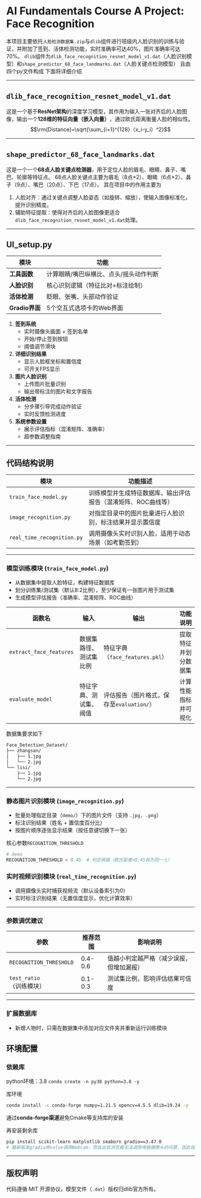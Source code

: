 # AI Fundamentals Course A Project: Face Recognition
本项目主要依托`人脸检测数据集.zip`与`dlib`组件进行班级内人脸识别的训练与验证，并附加了签到、活体检测功能，实时准确率可达40%，图片准确率可达70%。
`dlib`组件为`dlib_face_recognition_resnet_model_v1.dat`（人脸识别模型）和`shape_predictor_68_face_landmarks.dat`（人脸关键点检测模型）
且由四个py文件构成
下面将详细介绍

---

## ​ `dlib_face_recognition_resnet_model_v1.dat`
这是一个基于**ResNet架构**的深度学习模型，其作用为输入一张对齐后的人脸图像，输出一个**128维的特征向量（嵌入向量）​**，通过欧氏距离衡量人脸的相似性。
$$\rm{Distance}=\sqrt{\sum_{i=1}^{128}（x_i-y_i）^2}$$

---

## ​`shape_predictor_68_face_landmarks.dat`
这是一个一个**68点人脸关键点检测器**，用于定位人脸的眉毛、眼睛、鼻子、嘴巴、轮廓等特征点。
68点人脸关键点主要为眉毛（8点×2）、眼睛（6点×2）、鼻子（9点）、嘴巴（20点）、下巴（17点）。
其在项目中的作用主要为
1. 人脸对齐：通过关键点调整人脸姿态（如旋转、缩放），使输入图像标准化，提升识别精度。
2. 辅助特征提取：使得对齐后的人脸图像更适合`dlib_face_recognition_resnet_model_v1.dat`处理。

---
## UI_setup.py​

| 模块             | 功能                                  |
| -------------- | ----------------------------------- |
| ​**工具函数**​     | 计算眼睛/嘴巴纵横比、点头/摇头动作判断                |
| ​**人脸识别**​     | 核心识别逻辑（特征比对+标注绘制）                   |
| ​**活体检测**​     | 眨眼、张嘴、头部动作验证                        |
| ​**Gradio界面**​ | 5个交互式选项卡的Web界面                      |

1. ​**签到系统**​
    - 实时摄像头画面 + 签到名单
    - 开始/停止签到按钮
    - 阈值调节滑块
2. ​**详细识别结果**​
    - 显示人脸框坐标和置信度
    - 可开关FPS显示
3. ​**图片人脸识别**​
    - 上传图片批量识别
    - 输出带标注的图片和文字报告
4. ​**活体检测**​
    - 分步骤引导完成动作验证
    - 实时反馈检测进度
5. ​**系统参数设置**​
    - 展示评估指标（混淆矩阵、准确率）
    - 超参数调整指南

---

## ​代码结构说明​

|模块|功能描述|
|---|---|
|`train_face_model.py`|训练模型并生成特征数据库，输出评估报告（混淆矩阵、ROC曲线等）|
|`image_recognition.py`|对指定目录中的图片批量进行人脸识别，标注结果并显示置信度|
|`real_time_recognition.py`|调用摄像头实时识别人脸，适用于动态场景（如考勤签到）|

---

### ​模型训练模块 (`train_face_model.py`)​​​

- 从数据集中提取人脸特征，构建特征数据库
- 划分训练集/测试集（默认8:2比例），至少保证有一张图片用于测试集
- 生成模型评估报告（准确率、混淆矩阵、ROC曲线）
​

|函数名|输入|输出|功能说明|
|---|---|---|---|
|`extract_face_features`|数据集路径、测试集比例|特征字典（`face_features.pkl`）|提取特征并划分数据集|
|`evaluate_model`|特征字典、测试集、阈值|评估报告（图片格式，保存至`evaluation/`）|计算性能指标并可视化|
数据集要求如下​
```markdown
Face_Detection_Dataset/
├── zhangsan/
│   ├── 1.jpg
│   └── 2.jpg
└── lisi/
    ├── 1.jpg
    └── 2.jpg
```

---

### ​静态图片识别模块 (`image_recognition.py`)​​

- 批量处理指定目录（`demo/`）下的图片文件（支持 `.jpg, .png`）
- 标注识别结果（姓名 + 置信度百分比）
- 按图片顺序逐张显示结果（按任意键切换下一张）

核心参数`RECOGNITION_THRESHOLD`
```python
# demo
RECOGNITION_THRESHOLD = 0.45  # 判定阈值（欧氏距离<0.45视为同一人）
```

### ​实时视频识别模块 (`real_time_recognition.py`)​​​

- 调用摄像头实时捕获视频流（默认设备索引为0）
- 实时标注识别结果（无置信度显示，优化计算效率）

---

### ​参数调优建议​

|参数|推荐范围|影响说明|
|---|---|---|
|`RECOGNITION_THRESHOLD`|0.4-0.6|值越小判定越严格（减少误报，但增加漏报）|
|`test_ratio`（训练模块）|0.1-0.3|测试集比例，影响评估结果可信度|

---

### ​扩展数据库​

- 新增人物时，只需在数据集中添加对应文件夹并重新运行训练模块

## ​环境配置​
### ​依赖库
python环境：3.8
`conda create -n py38 python=3.8 -y`

库环境
```bash
conda install -c conda-forge numpy=1.21.5 opencv=4.5.5 dlib=19.24 -y
```
通过**conda-forge渠道**避免Cmake等支持库的安装​

再安装剩余库
```bash
pip install scikit-learn matplotlib seaborn gradio==3.47.0
# 最新版本gradio用value调用Webcam，而会出现浏览器无法调用电脑摄像头的问题，因此指定版本3.47.0，此版本用source调用Webcam，无上述问题
```

---

## ​版权声明​
代码遵循 MIT 开源协议，模型文件（`.dat`）版权归dlib官方所有。